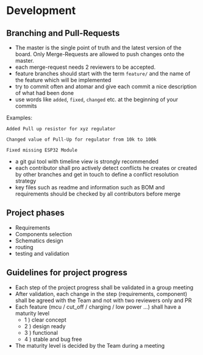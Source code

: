 Development
===========

## Branching and Pull-Requests
* The master is the single point of truth and the latest version of the board. Only Merge-Requests are allowed to push changes onto the master.
* each merge-request needs 2 reviewers to be accepted.
* feature branches should start with the term `feature/` and the name of the feature which will be implemented
* try to commit often and atomar and give each commit a nice description of what had been done
* use words like `added`, `fixed`, `changed` etc. at the beginning of your commits

Examples:

`Added Pull up resistor for xyz regulator`

`Changed value of Pull-Up for regulator from 10k to 100k`

`Fixed missing ESP32 Module`

* a git gui tool with timeline view is strongly recommended
* each contributor shall pro actively detect conflicts he creates or created by other branches and get in touch to define a conflict resolution strategy
* key files such as readme and information such as BOM and requirements should be checked by all contributors before merge

## Project phases
* Requirements
* Components selection
* Schematics design
* routing
* testing and validation

## Guidelines for project progress
* Each step of the project progress shall be validated in a group meeting
* After validation, each change in the step (requirements, component) shall be agreed with the Team and not with two reviewers only and PR
* Each feature (mcu / cut_off / charging / low power ...) shall have a maturity level
  * 1 ) clear concept
  * 2 ) design ready
  * 3 ) functional
  * 4 ) stable and bug free
* The maturity level is decided by the Team during a meeting
